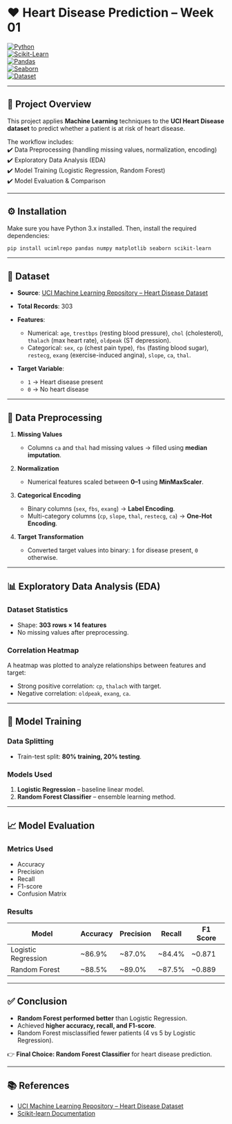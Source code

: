 
# ❤️ Heart Disease Prediction – Week 01

[![Python](https://img.shields.io/badge/Python-3.8%2B-blue.svg)](https://www.python.org/)  
[![Scikit-Learn](https://img.shields.io/badge/Scikit--Learn-ML-orange.svg)](https://scikit-learn.org/)  
[![Pandas](https://img.shields.io/badge/Pandas-Data--Analysis-green.svg)](https://pandas.pydata.org/)  
[![Seaborn](https://img.shields.io/badge/Seaborn-Visualization-red.svg)](https://seaborn.pydata.org/)  
[![Dataset](https://img.shields.io/badge/Dataset-UCI%20Heart%20Disease-brightgreen.svg)](https://archive.ics.uci.edu/dataset/45/heart+disease)  

---

## 📌 Project Overview
This project applies **Machine Learning** techniques to the **UCI Heart Disease dataset** to predict whether a patient is at risk of heart disease.  

The workflow includes:  
✔️ Data Preprocessing (handling missing values, normalization, encoding)  
✔️ Exploratory Data Analysis (EDA)  
✔️ Model Training (Logistic Regression, Random Forest)  
✔️ Model Evaluation & Comparison  

---

## ⚙️ Installation
Make sure you have Python 3.x installed. Then, install the required dependencies:

```bash
pip install ucimlrepo pandas numpy matplotlib seaborn scikit-learn
````

---

## 📂 Dataset

* **Source**: [UCI Machine Learning Repository – Heart Disease Dataset](https://archive.ics.uci.edu/dataset/45/heart+disease)
* **Total Records**: 303
* **Features**:

  * Numerical: `age`, `trestbps` (resting blood pressure), `chol` (cholesterol), `thalach` (max heart rate), `oldpeak` (ST depression).
  * Categorical: `sex`, `cp` (chest pain type), `fbs` (fasting blood sugar), `restecg`, `exang` (exercise-induced angina), `slope`, `ca`, `thal`.
* **Target Variable**:

  * `1` → Heart disease present
  * `0` → No heart disease

---

## 🔧 Data Preprocessing

1. **Missing Values**

   * Columns `ca` and `thal` had missing values → filled using **median imputation**.

2. **Normalization**

   * Numerical features scaled between **0–1** using **MinMaxScaler**.

3. **Categorical Encoding**

   * Binary columns (`sex`, `fbs`, `exang`) → **Label Encoding**.
   * Multi-category columns (`cp`, `slope`, `thal`, `restecg`, `ca`) → **One-Hot Encoding**.

4. **Target Transformation**

   * Converted target values into binary: `1` for disease present, `0` otherwise.

---

## 📊 Exploratory Data Analysis (EDA)

### Dataset Statistics

* Shape: **303 rows × 14 features**
* No missing values after preprocessing.

### Correlation Heatmap

A heatmap was plotted to analyze relationships between features and target:

* Strong positive correlation: `cp`, `thalach` with target.
* Negative correlation: `oldpeak`, `exang`, `ca`.

---

## 🤖 Model Training

### Data Splitting

* Train-test split: **80% training, 20% testing**.

### Models Used

1. **Logistic Regression** – baseline linear model.
2. **Random Forest Classifier** – ensemble learning method.

---

## 📈 Model Evaluation

### Metrics Used

* Accuracy
* Precision
* Recall
* F1-score
* Confusion Matrix

### Results

| Model               | Accuracy | Precision | Recall  | F1 Score |
| ------------------- | -------- | --------- | ------- | -------- |
| Logistic Regression | \~86.9%  | \~87.0%   | \~84.4% | \~0.871  |
| Random Forest       | \~88.5%  | \~89.0%   | \~87.5% | \~0.889  |

---

## ✅ Conclusion

* **Random Forest performed better** than Logistic Regression.
* Achieved **higher accuracy, recall, and F1-score**.
* Random Forest misclassified fewer patients (4 vs 5 by Logistic Regression).

👉 **Final Choice: Random Forest Classifier** for heart disease prediction.

---

## 📚 References

* [UCI Machine Learning Repository – Heart Disease Dataset](https://archive.ics.uci.edu/dataset/45/heart+disease)
* [Scikit-learn Documentation](https://scikit-learn.org/)
